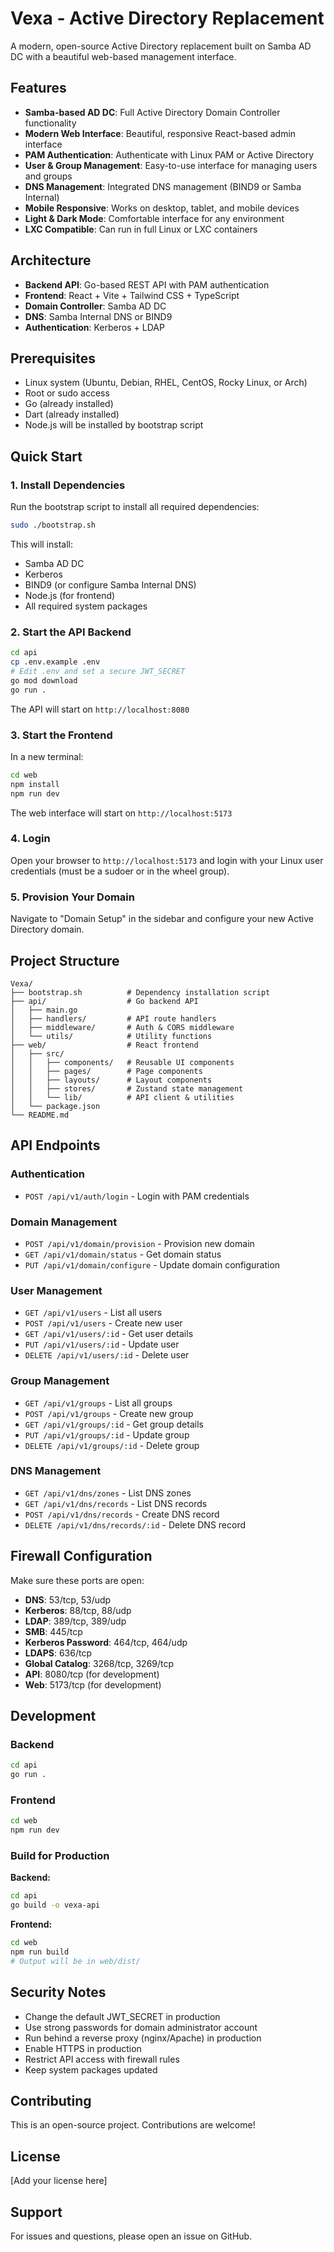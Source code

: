 # Vexa - Active Directory Replacement

A modern, open-source Active Directory replacement built on Samba AD DC with a beautiful web-based management interface.

## Features

- **Samba-based AD DC**: Full Active Directory Domain Controller functionality
- **Modern Web Interface**: Beautiful, responsive React-based admin interface
- **PAM Authentication**: Authenticate with Linux PAM or Active Directory
- **User & Group Management**: Easy-to-use interface for managing users and groups
- **DNS Management**: Integrated DNS management (BIND9 or Samba Internal)
- **Mobile Responsive**: Works on desktop, tablet, and mobile devices
- **Light & Dark Mode**: Comfortable interface for any environment
- **LXC Compatible**: Can run in full Linux or LXC containers

## Architecture

- **Backend API**: Go-based REST API with PAM authentication
- **Frontend**: React + Vite + Tailwind CSS + TypeScript
- **Domain Controller**: Samba AD DC
- **DNS**: Samba Internal DNS or BIND9
- **Authentication**: Kerberos + LDAP

## Prerequisites

- Linux system (Ubuntu, Debian, RHEL, CentOS, Rocky Linux, or Arch)
- Root or sudo access
- Go (already installed)
- Dart (already installed)
- Node.js will be installed by bootstrap script

## Quick Start

### 1. Install Dependencies

Run the bootstrap script to install all required dependencies:

```bash
sudo ./bootstrap.sh
```

This will install:
- Samba AD DC
- Kerberos
- BIND9 (or configure Samba Internal DNS)
- Node.js (for frontend)
- All required system packages

### 2. Start the API Backend

```bash
cd api
cp .env.example .env
# Edit .env and set a secure JWT_SECRET
go mod download
go run .
```

The API will start on `http://localhost:8080`

### 3. Start the Frontend

In a new terminal:

```bash
cd web
npm install
npm run dev
```

The web interface will start on `http://localhost:5173`

### 4. Login

Open your browser to `http://localhost:5173` and login with your Linux user credentials (must be a sudoer or in the wheel group).

### 5. Provision Your Domain

Navigate to "Domain Setup" in the sidebar and configure your new Active Directory domain.

## Project Structure

```
Vexa/
├── bootstrap.sh          # Dependency installation script
├── api/                  # Go backend API
│   ├── main.go
│   ├── handlers/         # API route handlers
│   ├── middleware/       # Auth & CORS middleware
│   └── utils/            # Utility functions
├── web/                  # React frontend
│   ├── src/
│   │   ├── components/   # Reusable UI components
│   │   ├── pages/        # Page components
│   │   ├── layouts/      # Layout components
│   │   ├── stores/       # Zustand state management
│   │   └── lib/          # API client & utilities
│   └── package.json
└── README.md
```

## API Endpoints

### Authentication
- `POST /api/v1/auth/login` - Login with PAM credentials

### Domain Management
- `POST /api/v1/domain/provision` - Provision new domain
- `GET /api/v1/domain/status` - Get domain status
- `PUT /api/v1/domain/configure` - Update domain configuration

### User Management
- `GET /api/v1/users` - List all users
- `POST /api/v1/users` - Create new user
- `GET /api/v1/users/:id` - Get user details
- `PUT /api/v1/users/:id` - Update user
- `DELETE /api/v1/users/:id` - Delete user

### Group Management
- `GET /api/v1/groups` - List all groups
- `POST /api/v1/groups` - Create new group
- `GET /api/v1/groups/:id` - Get group details
- `PUT /api/v1/groups/:id` - Update group
- `DELETE /api/v1/groups/:id` - Delete group

### DNS Management
- `GET /api/v1/dns/zones` - List DNS zones
- `GET /api/v1/dns/records` - List DNS records
- `POST /api/v1/dns/records` - Create DNS record
- `DELETE /api/v1/dns/records/:id` - Delete DNS record

## Firewall Configuration

Make sure these ports are open:

- **DNS**: 53/tcp, 53/udp
- **Kerberos**: 88/tcp, 88/udp
- **LDAP**: 389/tcp, 389/udp
- **SMB**: 445/tcp
- **Kerberos Password**: 464/tcp, 464/udp
- **LDAPS**: 636/tcp
- **Global Catalog**: 3268/tcp, 3269/tcp
- **API**: 8080/tcp (for development)
- **Web**: 5173/tcp (for development)

## Development

### Backend

```bash
cd api
go run .
```

### Frontend

```bash
cd web
npm run dev
```

### Build for Production

**Backend:**
```bash
cd api
go build -o vexa-api
```

**Frontend:**
```bash
cd web
npm run build
# Output will be in web/dist/
```

## Security Notes

- Change the default JWT_SECRET in production
- Use strong passwords for domain administrator account
- Run behind a reverse proxy (nginx/Apache) in production
- Enable HTTPS in production
- Restrict API access with firewall rules
- Keep system packages updated

## Contributing

This is an open-source project. Contributions are welcome!

## License

[Add your license here]

## Support

For issues and questions, please open an issue on GitHub.

